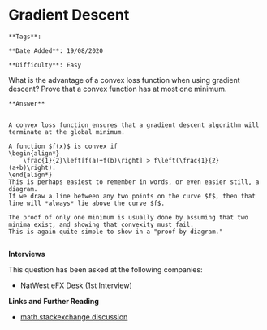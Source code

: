 # Gradient Descent

```{margin} Metadata
**Tags**: 

**Date Added**: 19/08/2020

**Difficulty**: Easy
```


What is the advantage of a convex loss function when using gradient descent?
Prove that a convex function has at most one minimum.

````{toggle} Click to reveal answer
**Answer**


A convex loss function ensures that a gradient descent algorithm will terminate at the global minimum.

A function $f(x)$ is convex if
\begin{align*}
    \frac{1}{2}\left[f(a)+f(b)\right] > f\left(\frac{1}{2}(a+b)\right).
\end{align*}
This is perhaps easiest to remember in words, or even easier still, a diagram.
If we draw a line between any two points on the curve $f$, then that line will *always* lie above the curve $f$.

The proof of only one minimum is usually done by assuming that two minima exist, and showing that convexity must fail.
This is again quite simple to show in a "proof by diagram."


````


**Interviews**

This question has been asked at the following companies:
 
- NatWest eFX Desk (1st Interview)




**Links and Further Reading**
 
- [math.stackexchange discussion](https://math.stackexchange.com/questions/1280213/prove-local-minimum-of-a-convex-function-is-a-global-minumum-using-only-convexi)  



